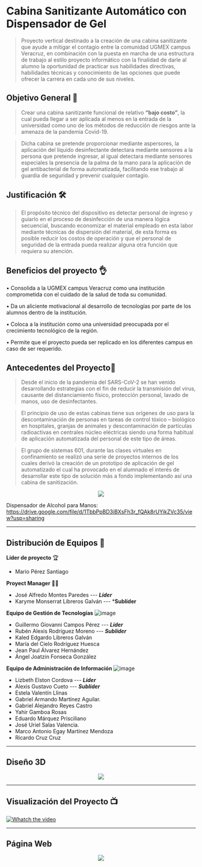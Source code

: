 # Cabina Sanitizante Automático con Dispensador de Gel

> Proyecto vertical destinado a la creación de una cabina sanitizante que ayude a mitigar el contagio entre la comunidad UGMEX campus Veracruz, en combinación con la puesta en marcha de una estructura de trabajo al estilo proyecto informático con la finalidad de darle al alumno la oportunidad de practicar sus habilidades directivas, habilidades técnicas y conocimiento de las opciones que puede ofrecer la carrera en cada uno de sus niveles.

## Objetivo General 🎯  
> Crear una cabina sanitizante funcional de relativo **“bajo costo”**, la cual pueda llegar a ser aplicada al menos en la entrada de la universidad como uno de los métodos de reducción de riesgos ante la amenaza de la pandemia Covid-19.

> Dicha cabina se pretende proporcionar mediante aspersores, la aplicación del líquido desinfectante detectara mediante sensores a la persona que pretende ingresar, al igual detectara mediante sensores especiales la presencia de la palma de la mano para la aplicación de gel antibacterial de forma automatizada, facilitando ese trabajo al guardia de seguridad y prevenir cualquier contagio.

## Justificación 🛠 
> El propósito técnico del dispositivo es detectar personal de ingreso y guiarlo en el proceso de desinfección de una manera lógica secuencial, buscando economizar el material empleado en esta labor mediante técnicas de dispersión del material, de esta forma es posible reducir los costos de operación y que el personal de seguridad de la entrada pueda realizar alguna otra función que requiera su atención.

## Beneficios del proyecto 👌

• Consolida a la UGMEX campus Veracruz como una institución
comprometida con el cuidado de la salud de toda su comunidad.

• Da un aliciente motivacional al desarrollo de tecnologías por
parte de los alumnos dentro de la institución.

• Coloca a la institución como una universidad preocupada por el
crecimiento tecnológico de la región.

• Permite que el proyecto pueda ser replicado en los diferentes
campus en caso de ser requerido.
  
  
## Antecedentes del Proyecto📜
> Desde el inicio de la pandemia del SARS-CoV-2 se han venido desarrollando estrategias con el fin de reducir la transmisión del virus, causante del distanciamiento físico, protección personal, lavado de manos, uso de desinfectantes.

> El principio de uso de estas cabinas tiene sus orígenes de uso para la descontaminación de personas en tareas de control tóxico – biológico en hospitales, granjas de animales y descontaminación de partículas radioactivas en centrales núcleo eléctricas siendo una forma habitual de aplicación automatizada del personal de este tipo de áreas.

> El grupo de sistemas 601, durante las clases virtuales en confinamiento se realizó una serie de proyectos internos de los cuales derivó la creación de un prototipo de aplicación de gel automatizado el cual ha provocado en el alumnado el interés de desarrollar este tipo de solución más a fondo implementando así una cabina de sanitización.

<p align="center">
  <img src="https://user-images.githubusercontent.com/91045702/148352351-5ae639aa-709b-4906-9771-4f1a435af820.jpeg" />
  </p>
 
 Dispensador de Alcohol para Manos: https://drive.google.com/file/d/1TbbPpBD3iBXsFh3r_fQAk8rUYikZVc35/view?usp=sharing


 ---
 ## Distribución de Equipos 📅
 
**Líder de proyecto** 🏆
- Mario Pérez Santiago

**Proyect Manager** 👨‍💻
- José Alfredo Montes Paredes --- ***Líder***
- Karyme Monserrat Libreros Galván --- ***Sublíder**

**Equipo de Gestión de Tecnologías**  ![image](https://user-images.githubusercontent.com/91045702/143323509-ec854cc9-ef5e-455c-8a0d-2e0ffdc3e25b.png)
- Guillermo Giovanni Campos Pérez --- ***Líder***
- Rubén Alexis Rodríguez Moreno --- ***Sublíder***
- Kaled Edgardo Libreros Galván
- María del Cielo Rodríguez Huesca
- Jean Paul Álvarez Hernández
- Ángel Joatzin Fonseca González

**Equipo de Administración de Información** ![image](https://user-images.githubusercontent.com/91045702/143323651-4116c655-e73c-4663-b9d1-b85d1c030cac.png)
- Lizbeth Elston Cordova --- ***Líder***
- Alexis Gustavo Cueto --- ***Sublíder***
- Estela Valentín Llinas
- Gabriel Armando Martínez Aguilar.
- Gabriel Alejandro Reyes Castro
- Yahir Gamboa Rosas
- Eduardo Márquez Prisciliano
- José Uriel Salas Valencia.
- Marco Antonio Egay Martínez Mendoza
- Ricardo Cruz Cruz

---
## Diseño 3D
<p align="center">
  <img src="https://user-images.githubusercontent.com/91045702/148363853-a9ebcd92-a13b-47cf-98ec-8945e5708421.jpeg" />
  </p>

---
## Visualización del Proyecto 📺 

[![Whatch the video](https://user-images.githubusercontent.com/91045702/148362075-b1819b58-c6b5-4069-bcc1-2f31ebd450d1.PNG)](https://drive.google.com/file/d/10rCpoYRdgZUTgfqA4zWIM-YjpQmfnRjn/view?usp=sharing)

---
## Página Web
<p align="center">
  <img src="https://user-images.githubusercontent.com/91045702/148366983-ecc47497-f0f4-4f1c-b48d-40f3f32f060a.PNG" />
  </p>
















